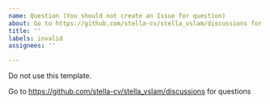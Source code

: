 ```yaml
---
name: Question (You should not create an Issue for question)
about: Go to https://github.com/stella-cv/stella_vslam/discussions for questions
title: ''
labels: invalid
assignees: ''

---
```


Do not use this template.

Go to https://github.com/stella-cv/stella_vslam/discussions for questions
